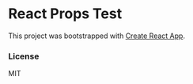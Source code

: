 # React Props Test

This project was bootstrapped with [Create React App](https://github.com/facebookincubator/create-react-app).

### License

MIT
